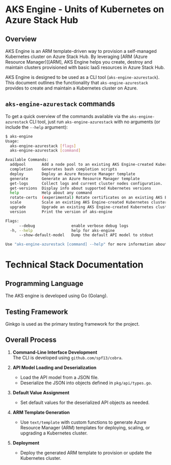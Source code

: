 # AKS Engine - Units of Kubernetes on Azure Stack Hub

## Overview

AKS Engine is an ARM template-driven way to provision a self-managed Kubernetes cluster on Azure Stack Hub. By leveraging [ARM (Azure Resource Manager)][ARM], AKS Engine helps you create, destroy and maintain clusters provisioned with basic IaaS resources in Azure Stack Hub.

AKS Engine is designed to be used as a CLI tool (`aks-engine-azurestack`). This document outlines the functionality that `aks-engine-azurestack` provides to create and maintain a Kubernetes cluster on Azure.

## `aks-engine-azurestack` commands

To get a quick overview of the commands available via the `aks-engine-azurestack` CLI tool, just run `aks-engine-azurestack` with no arguments (or include the `--help` argument):

```sh
$ aks-engine
Usage:
  aks-engine-azurestack [flags]
  aks-engine-azurestack [command]

Available Commands:
  addpool       Add a node pool to an existing AKS Engine-created Kubernetes cluster
  completion    Generates bash completion scripts
  deploy        Deploy an Azure Resource Manager template
  generate      Generate an Azure Resource Manager template
  get-logs      Collect logs and current cluster nodes configuration.
  get-versions  Display info about supported Kubernetes versions
  help          Help about any command
  rotate-certs  (experimental) Rotate certificates on an existing AKS Engine-created Kubernetes cluster
  scale         Scale an existing AKS Engine-created Kubernetes cluster
  upgrade       Upgrade an existing AKS Engine-created Kubernetes cluster
  version       Print the version of aks-engine

Flags:
      --debug                enable verbose debug logs
  -h, --help                 help for aks-engine
      --show-default-model   Dump the default API model to stdout

Use "aks-engine-azurestack [command] --help" for more information about a command.
```

# Technical Stack Documentation

## Programming Language

The AKS engine is developed using Go (Golang).

## Testing Framework

Ginkgo is used as the primary testing framework for the project.

## Overall Process

1. **Command-Line Interface Development**  
   The CLI is developed using `github.com/spf13/cobra`.

2. **API Model Loading and Deserialization**

   - Load the API model from a JSON file.
   - Deserialize the JSON into objects defined in `pkg/api/types.go`.

3. **Default Value Assignment**

   - Set default values for the deserialized API objects as needed.

4. **ARM Template Generation**

   - Use `text/template` with custom functions to generate Azure Resource Manager (ARM) templates for deploying, scaling, or upgrading a Kubernetes cluster.

5. **Deployment**
   - Deploy the generated ARM template to provision or update the Kubernetes cluster.
